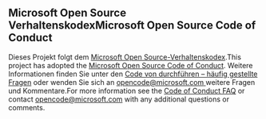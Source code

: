 ## <a name="microsoft-open-source-code-of-conduct"></a><span data-ttu-id="9d83d-101">Microsoft Open Source Verhaltenskodex</span><span class="sxs-lookup"><span data-stu-id="9d83d-101">Microsoft Open Source Code of Conduct</span></span>
<span data-ttu-id="9d83d-102">Dieses Projekt folgt dem [Microsoft Open Source-Verhaltenskodex](https://opensource.microsoft.com/codeofconduct/).</span><span class="sxs-lookup"><span data-stu-id="9d83d-102">This project has adopted the [Microsoft Open Source Code of Conduct](https://opensource.microsoft.com/codeofconduct/).</span></span>
<span data-ttu-id="9d83d-103">Weitere Informationen finden Sie unter den [Code von durchführen – häufig gestellte Fragen](https://opensource.microsoft.com/codeofconduct/faq/) oder wenden Sie sich an [ opencode@microsoft.com ](mailto:opencode@microsoft.com) weitere Fragen und Kommentare.</span><span class="sxs-lookup"><span data-stu-id="9d83d-103">For more information see the [Code of Conduct FAQ](https://opensource.microsoft.com/codeofconduct/faq/) or contact [opencode@microsoft.com](mailto:opencode@microsoft.com) with any additional questions or comments.</span></span>